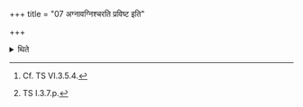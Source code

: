 +++
title = "07 अग्नावग्निश्चरति प्रविष्ट इति"

+++

<details><summary>थिते</summary>

7. After having thrown (the fire on the Uttaravedi),[^1] with agnāvagniścarati praviṣṭaḥ...[^2] he offers a libation of ghee by means of the spoon.  

[^1]: Cf. TS VI.3.5.4.  

[^2]: TS I.3.7.p.
</details>
